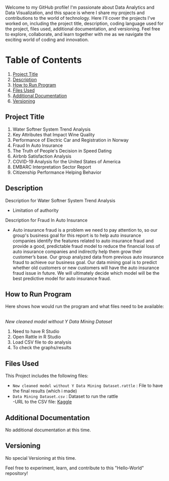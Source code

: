 Welcome to my GitHub profile! I'm passionate about Data Analytics and Data Visualization, and this space is where I share my projects and contributions to the world of technology. Here I'll cover the projects I've worked on, including the project title, description, coding language used for the project, files used, additional documentation, and versioning. Feel free to explore, collaborate, and learn together with me as we navigate the exciting world of coding and innovation.

# Table of Contents
1. [Project Title](#Project-Title)
2. [Description](#description)
3. [How to Run Program](#how-to-run-program)
4. [Files Used](#files-used)
5. [Additional Documentation](#additional-documentation)
6. [Versioning](#versioning)


## **Project Title**
1. Water Softner System Trend Analysis
2. Key Attributes that Impact Wine Quality
3. Performance of Electric Car and Registration in Norway
4. Fraud In Auto Insurance
5. The Truth of People's Decision in Speed Dating
6. Airbnb Satisfaction Analysis
7. COVID-19 Analysis for the United States of America
8. EMBARC Interpretation Sector Report
9. Citizenship Performance Helping Behavior


## **Description**

Description for Water Softner System Trend Analysis
* Limitation of authority

Description for Fraud In Auto Insurance
* Auto insurance fraud is a problem we need to pay attention to, so our group's business goal for this report is to help auto insurance companies identify the features related to auto insurance fraud and provide a good, predictable fraud model to reduce the financial loss of auto insurance companies and indirectly help them grow their customer’s base. Our group analyzed data from previous auto insurance fraud to achieve our business goal. Our data mining goal is to predict whether old customers or new customers will have the auto insurance fraud issue in future. We will ultimately decide which model will be the best predictive model for auto insurance fraud.


## **How to Run Program**
Here shows how would run the program and what files need to be available:

\
*New cleaned model without Y Data Mining Dataset*
1. Need to have R Studio
2. Open Rattle in R Studio
3. Load CSV file to do analysis
4. To check the graphs/results


## **Files Used**
This Project includes the following files:

- `New cleaned model without Y Data Mining Dataset.rattle` : File to have the final results (which i made)
- `Data Mining Dataset.csv` : Dataset to run the rattle\
  -URL to the CSV file: [Kaggle](https://www.kaggle.com/datasets/arpan129/insurance-fraud-detection)


## **Additional Documentation**
No additional documentation at this time.

## **Versioning**
No special Versioning at this time.

Feel free to experiment, learn, and contribute to this "Hello-World" repository!
